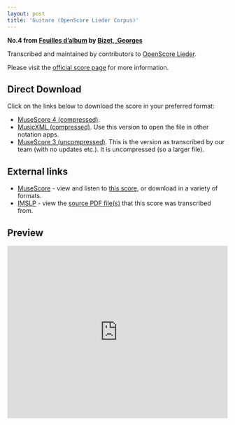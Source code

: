 ```yaml
---
layout: post
title: 'Guitare (OpenScore Lieder Corpus)'
---
```


__No.4 from [Feuilles d’album](https://fourscoreandmore.org/openscore/lieder/Bizet,_Georges/Feuilles_d’album/) by [Bizet,_Georges](https://fourscoreandmore.org/openscore/lieder/Bizet,_Georges)__

Transcribed and maintained by contributors to [OpenScore Lieder].

Please visit the [official score page] for more information.

[official score page]: https://musescore.com/openscore-lieder-corpus/scores/5079521
[OpenScore Lieder]: https://musescore.com/openscore-lieder-corpus

## Direct Download

Click on the links below to download the score in your preferred format:
- [MuseScore 4 (compressed)](https://github.com/openscore/lieder/blob/main/scores/Bizet,_Georges/Feuilles_d’album/4_Guitare/lc5079521.mscz?raw=true).
- [MusicXML (compressed)](https://github.com/openscore/lieder/blob/main/scores/Bizet,_Georges/Feuilles_d’album/4_Guitare/lc5079521.mxl?raw=true). Use this version to open the file in other notation apps.
- [MuseScore 3 (uncompressed)](https://github.com/openscore/lieder/blob/main/scores/Bizet,_Georges/Feuilles_d’album/4_Guitare/lc5079521.mscx?raw=true). This is the version as transcribed by our team (with no updates etc.). It is uncompressed (so a larger file).

## External links

- [MuseScore] - view and listen to [this score][MuseScore], or download in a variety of formats.
- [IMSLP] - view the [source PDF file(s)][IMSLP] that this score was transcribed from.

[MuseScore]: https://musescore.com/score/5079521
[IMSLP]: https://imslp.org/wiki/Special:ReverseLookup/83316

## Preview

<iframe width="100%" height="394" src="https://musescore.com/openscore-lieder-corpus/scores/5079521/embed" frameborder="0" allowfullscreen allow="autoplay; fullscreen"></iframe>
